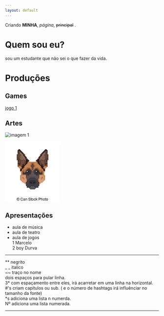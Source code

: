 ```yaml
---
layout: default
---
```


Criando **MINHA**, _página_, ~~principal~~ .

# Quem sou eu?  
sou um estudante que não sei o que fazer da vida.

# Produções

## Games  
[jogo 1](https://lucas-manolo.github.io/Invoke/)



## Artes

![imagem 1](https://thumbs.dreamstime.com/t/vector-o-c%C3%A3o-da-arte-do-pixel-em-um-fundo-branco-66505186.jpg)

![](catioro.jpg)


## Apresentações

 * aula de música  
 * aula de teatro  
 * aula de jogos  
 1 Marcelo  
 2 boy Durva  
 





* * *
** negrito  
_ _ italico  
~~ traço no nome  
  dois espaços para pular linha.  
  3* com espaçamento entre eles, irá acarretar em uma linha na horizontal.  
  #'s criam capítulos ou sub. ( e o número de hashtags irá influênciar no tamanho da fonte)  
  *s adiciona uma lista n numerda.  
  Nº adiciona uma lista numerada.  
  * * *
